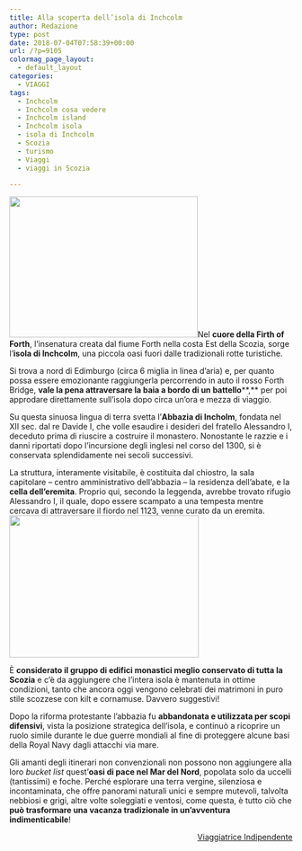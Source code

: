 ```yaml
---
title: Alla scoperta dell’isola di Inchcolm
author: Redazione
type: post
date: 2018-07-04T07:58:39+00:00
url: /?p=9105
colormag_page_layout:
  - default_layout
categories:
  - VIAGGI
tags:
  - Inchcolm
  - Inchcolm cosa vedere
  - Inchcolm island
  - Inchcolm isola
  - isola di Inchcolm
  - Scozia
  - turismo
  - Viaggi
  - viaggi in Scozia

---
```

<img decoding="async" loading="lazy" class=" wp-image-9106 alignleft" src="https://progressonline.it/wp-content/uploads/2018/07/P1030062-300x225.jpg" alt="" width="335" height="251" />Nel **cuore della Firth of Forth**, l&#8217;insenatura creata dal fiume Forth nella costa Est della Scozia, sorge l&#8217;**isola di Inchcolm**, una piccola oasi fuori dalle tradizionali rotte turistiche.

Si trova a nord di Edimburgo (circa 6 miglia in linea d&#8217;aria) e, per quanto possa essere emozionante raggiungerla percorrendo in auto il rosso Forth Bridge, **vale la pena attraversare la baia a bordo di un battello****,** per poi approdare direttamente sull&#8217;isola dopo circa un&#8217;ora e mezza di viaggio.

Su questa sinuosa lingua di terra svetta l&#8217;**Abbazia di Incholm**, fondata nel XII sec. dal re Davide I, che volle esaudire i desideri del fratello Alessandro I, deceduto prima di riuscire a costruire il monastero. Nonostante le razzie e i danni riportati dopo l&#8217;incursione degli inglesi nel corso del 1300, si è conservata splendidamente nei secoli successivi.

La struttura, interamente visitabile, è costituita dal chiostro, la sala capitolare &#8211; centro amministrativo dell&#8217;abbazia &#8211; la residenza dell&#8217;abate, e la **cella dell&#8217;eremita**. Proprio qui, secondo la leggenda, avrebbe trovato rifugio Alessandro I, il quale, dopo essere scampato a una tempesta mentre cercava di attraversare il fiordo nel 1123, venne curato da un eremita.<img decoding="async" loading="lazy" class=" wp-image-9108 alignright" src="https://progressonline.it/wp-content/uploads/2018/07/P1030041-300x225.jpg" alt="" width="337" height="253" />

È **considerato il gruppo di edifici monastici meglio conservato di tutta la Scozia** e c&#8217;è da aggiungere che l&#8217;intera isola è mantenuta in ottime condizioni, tanto che ancora oggi vengono celebrati dei matrimoni in puro stile scozzese con kilt e cornamuse. Davvero suggestivi!

Dopo la riforma protestante l&#8217;abbazia fu **abbandonata e utilizzata per scopi difensivi**, vista la posizione strategica dell&#8217;isola, e continuò a ricoprire un ruolo simile durante le due guerre mondiali al fine di proteggere alcune basi della Royal Navy dagli attacchi via mare.

Gli amanti degli itinerari non convenzionali non possono non aggiungere alla loro _bucket list_ quest&#8217;**oasi di pace nel Mar del Nord**, popolata solo da uccelli (tantissimi) e foche. Perché esplorare una terra vergine, silenziosa e incontaminata, che offre panorami naturali unici e sempre mutevoli, talvolta nebbiosi e grigi, altre volte soleggiati e ventosi, come questa, è tutto ciò che **può trasformare una vacanza tradizionale in un&#8217;avventura indimenticabile**!

<p style="text-align: right;">
  <a href="https://viaggiatriceindipendente.wordpress.com/">Viaggiatrice Indipendente</a>
</p>